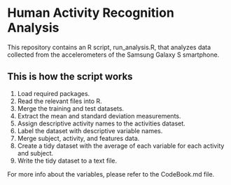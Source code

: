 # Human Activity Recognition Analysis

This repository contains an R script, run_analysis.R, that analyzes data collected from the accelerometers of the Samsung Galaxy S smartphone.

## This is how the script works

1. Load required packages.
2. Read the relevant files into R.
3. Merge the training and test datasets.
4. Extract the mean and standard deviation measurements.
5. Assign descriptive activity names to the activities dataset.
6. Label the dataset with descriptive variable names.
7. Merge subject, activity, and features data.
8. Create a tidy dataset with the average of each variable for each activity and subject.
9. Write the tidy dataset to a text file.

For more info about the variables, please refer to the CodeBook.md file.
